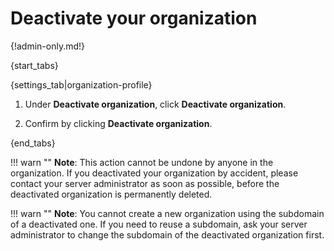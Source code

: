 # Deactivate your organization

{!admin-only.md!}

{start_tabs}

{settings_tab|organization-profile}

1. Under **Deactivate organization**, click **Deactivate organization**.

1. Confirm by clicking **Deactivate organization**.

{end_tabs}

!!! warn ""
    **Note**: This action cannot be undone by anyone in the organization. If you
    deactivated your organization by accident, please contact your server
    administrator as soon as possible, before the
    deactivated organization is permanently deleted.

!!! warn ""
    **Note**: You cannot create a new organization using the subdomain of a
    deactivated one. If you need to reuse a subdomain, ask your server
    administrator to change the subdomain of the deactivated organization first.
